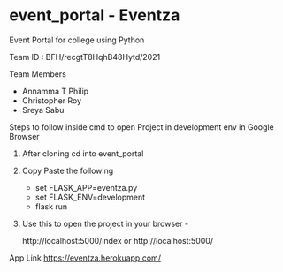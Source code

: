# event_portal - Eventza
Event Portal for college using Python 

Team ID : BFH/recgtT8HqhB48Hytd/2021

Team Members 
- Annamma T Philip  
- Christopher Roy
- Sreya Sabu

Steps to follow inside cmd to open Project in development env in Google Browser
1) After cloning cd into event_portal
2) Copy Paste the following
   - set FLASK_APP=eventza.py
   - set FLASK_ENV=development
   - flask run
3) Use this to open the project in your browser -

    http://localhost:5000/index     or    http://localhost:5000/


App Link
https://eventza.herokuapp.com/     

